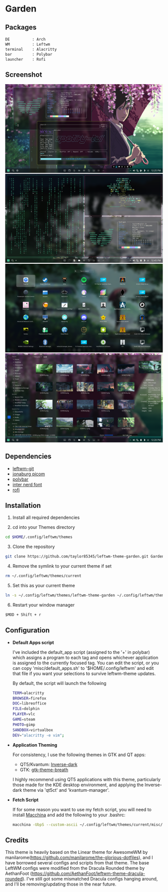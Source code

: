 # Garden

## Packages

```
DE          : Arch
WM          : Leftwm
terminal    : Alacritty
bar         : Polybar
launcher    : Rofi
```

## Screenshot

![Desktop](./images/desktop1.png)
![Desktop](./images/tile.png)
![Desktop](./images/app_menu.png)
![Desktop](./images/dolphin.png)

## Dependencies

- [leftwm-git](https://github.com/leftwm/leftwm)
- [jonaburg picom](https://github.com/jonaburg/picom)
- [polybar](https://github.com/polybar/polybar)
- [inter nerd font](https://github.com/rsms/inter)
- [rofi](https://github.com/davatorium/rofi)

## Installation

1. Install all required dependencies

2. cd into your Themes directory

```BASH
cd $HOME/.config/leftwm/themes
```

3. Clone the repository

```BASH
git clone https://github.com/taylor85345/leftwm-theme-garden.git Garden
```

4. Remove the symlink to your current theme if set

```BASH
rm ~/.config/leftwm/themes/current
```
5. Set this as your current theme

```BASH
ln -s ~/.config/leftwm/themes/leftwm-theme-garden ~/.config/leftwm/themes/current
```

6. Restart your window manager

```Default shortcut
$MOD + Shift + r
```

## Configuration
  + **Default Apps script**
    
    I've included the default_app script (assigned to the '+' in polybar) which assigns a program to each tag and opens whichever application is assigned to the currently focused tag. You can edit the script, or you can copy 'misc/default_apps.sh' to '$HOME/.config/leftwm' and edit that file if you want your selections to survive leftwm-theme updates.
  
    By default, the script will launch the following

    ```BASH
    TERM=alacritty
    BROWSER=firefox
    DOC=libreoffice
    FILE=dolphin
    PLAYER=vlc
    GAME=steam
    PHOTO=gimp
    SANDBOX=virtualbox
    DEV="alacritty -e vim";
    ```

  + **Application Theming**
    
    For consistency, I use the following themes in GTK and QT apps:
    
    - QT5/Kvantum: [Inverse-dark](https://github.com/yeyushengfan258/Inverse-dark-kde)
    - GTK: [gtk-theme-breath](https://github.com/manjaro/artwork-breath-gtk)

    I highly recommend using QT5 applications with this theme, particularly those made for the KDE desktop environment, and applying the Inverse-dark theme via 'qt5ct' and 'kvantum-manager'.
  
  + **Fetch Script**
    
    If for some reason you want to use my fetch script, you will need to install [Macchina](https://github.com/Macchina-CLI/macchina) and add the following to your .bashrc:

    ```BASH
    macchina -UbpS --custom-ascii ~/.config/leftwm/themes/current/misc/leaf.ascii --color blue --custom-ascii-color green
    ```

## Credits

This theme is heavily based on the Linear theme for AwesomeWM by manilarome(https://github.com/manilarome/the-glorious-dotfiles), and I have borrowed several configs and scripts from that theme. The base LeftWM configs were modified from the Dracula Rounded theme by AethanFoot (https://github.com/AethanFoot/leftwm-theme-dracula-rounded). I've still got some mismatched Dracula configs hanging around, and I'll be removing/updating those in the near future.
